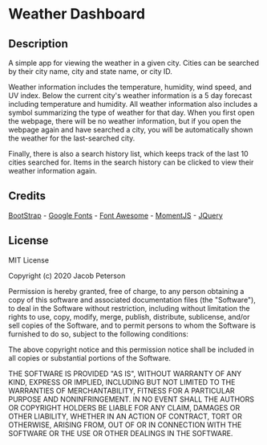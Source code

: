 # Weather Dashboard

## Description

A simple app for viewing the weather in a given city. Cities can be searched by their city name, city and state name, or city ID.

Weather information includes the temperature, humidity, wind speed, and UV index. Below the current city's weather information is a 5 day forecast including temperature and humidity. All weather information also includes a symbol summarizing the type of weather for that day. When you first open the webpage, there will be no weather information, but if you open the webpage again and have searched a city, you will be automatically shown the weather for the last-searched city.

Finally, there is also a search history list, which keeps track of the last 10 cities searched for. Items in the search history can be clicked to view their weather information again.

## Credits
[BootStrap](https://getbootstrap.com/) - [Google Fonts](https://fonts.google.com/) - [Font Awesome](https://fontawesome.com/) - [MomentJS](https://momentjs.com/) - [JQuery](https://jquery.com/)

## License

MIT License

Copyright (c) 2020 Jacob Peterson

Permission is hereby granted, free of charge, to any person obtaining a copy
of this software and associated documentation files (the "Software"), to deal
in the Software without restriction, including without limitation the rights
to use, copy, modify, merge, publish, distribute, sublicense, and/or sell
copies of the Software, and to permit persons to whom the Software is
furnished to do so, subject to the following conditions:

The above copyright notice and this permission notice shall be included in all
copies or substantial portions of the Software.

THE SOFTWARE IS PROVIDED "AS IS", WITHOUT WARRANTY OF ANY KIND, EXPRESS OR
IMPLIED, INCLUDING BUT NOT LIMITED TO THE WARRANTIES OF MERCHANTABILITY,
FITNESS FOR A PARTICULAR PURPOSE AND NONINFRINGEMENT. IN NO EVENT SHALL THE
AUTHORS OR COPYRIGHT HOLDERS BE LIABLE FOR ANY CLAIM, DAMAGES OR OTHER
LIABILITY, WHETHER IN AN ACTION OF CONTRACT, TORT OR OTHERWISE, ARISING FROM,
OUT OF OR IN CONNECTION WITH THE SOFTWARE OR THE USE OR OTHER DEALINGS IN THE
SOFTWARE.